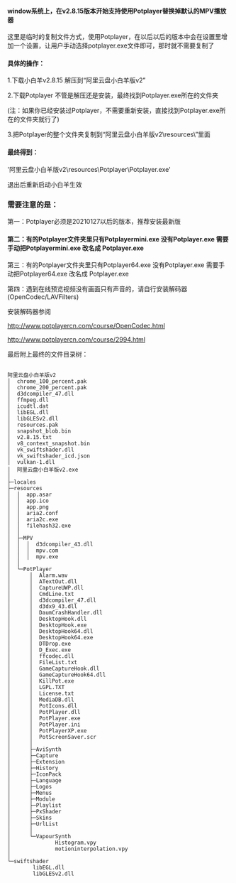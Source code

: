 #### window系统上，在v2.8.15版本开始支持使用Potplayer替换掉默认的MPV播放器

这里是临时的复制文件方式，使用Potplayer，在以后以后的版本中会在设置里增加一个设置，让用户手动选择potplayer.exe文件即可，那时就不需要复制了


#### 具体的操作：

1.下载小白羊v2.8.15  解压到“阿里云盘小白羊版v2”

2.下载Potplayer 不管是解压还是安装，最终找到Potplayer.exe所在的文件夹

(注：如果你已经安装过Potplayer，不需要重新安装，直接找到Potplayer.exe所在的文件夹就行了)

3.把Potplayer的整个文件夹复制到“阿里云盘小白羊版v2\resources\”里面

#### 最终得到：
'阿里云盘小白羊版v2\resources\Potplayer\Potplayer.exe'


退出后重新启动小白羊生效

### 需要注意的是：

第一：Potplayer必须是20210127以后的版本，推荐安装最新版

#### 第二：有的Potplayer文件夹里只有Potplayermini.exe 没有Potplayer.exe  需要手动把Potplayermini.exe 改名成 Potplayer.exe

第三：有的Potplayer文件夹里只有Potplayer64.exe 没有Potplayer.exe  需要手动把Potplayer64.exe 改名成 Potplayer.exe

第四：遇到在线预览视频没有画面只有声音的，请自行安装解码器(OpenCodec/LAVFilters)

安装解码器参阅

http://www.potplayercn.com/course/OpenCodec.html

http://www.potplayercn.com/course/2994.html



最后附上最终的文件目录树：
``````

阿里云盘小白羊版v2
│  chrome_100_percent.pak
│  chrome_200_percent.pak
│  d3dcompiler_47.dll
│  ffmpeg.dll
│  icudtl.dat
│  libEGL.dll
│  libGLESv2.dll
│  resources.pak
│  snapshot_blob.bin
│  v2.8.15.txt
│  v8_context_snapshot.bin
│  vk_swiftshader.dll
│  vk_swiftshader_icd.json
│  vulkan-1.dll
│  阿里云盘小白羊版v2.exe
│  
├─locales
├─resources
│  │  app.asar
│  │  app.ico
│  │  app.png
│  │  aria2.conf
│  │  aria2c.exe
│  │  filehash32.exe
│  │  
│  ├─MPV
│  │  │  d3dcompiler_43.dll
│  │  │  mpv.com
│  │  │  mpv.exe
│  │              
│  └─PotPlayer
│      │  Alarm.wav
│      │  ATextOut.dll
│      │  CaptureUWP.dll
│      │  CmdLine.txt
│      │  d3dcompiler_47.dll
│      │  d3dx9_43.dll
│      │  DaumCrashHandler.dll
│      │  DesktopHook.dll
│      │  DesktopHook.exe
│      │  DesktopHook64.dll
│      │  DesktopHook64.exe
│      │  DTDrop.exe
│      │  D_Exec.exe
│      │  ffcodec.dll
│      │  FileList.txt
│      │  GameCaptureHook.dll
│      │  GameCaptureHook64.dll
│      │  KillPot.exe
│      │  LGPL.TXT
│      │  License.txt
│      │  MediaDB.dll
│      │  PotIcons.dll
│      │  PotPlayer.dll
│      │  PotPlayer.exe
│      │  PotPlayer.ini
│      │  PotPlayerXP.exe
│      │  PotScreenSaver.scr
│      │  
│      ├─AviSynth
│      ├─Capture
│      ├─Extension
│      ├─History
│      ├─IconPack
│      ├─Language
│      ├─Logos
│      ├─Menus
│      ├─Module
│      ├─Playlist
│      ├─PxShader
│      ├─Skins
│      ├─UrlList
│      │      
│      └─VapourSynth
│              Histogram.vpy
│              motioninterpolation.vpy
│              
└─swiftshader
        libEGL.dll
        libGLESv2.dll
``````
